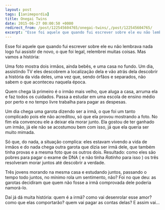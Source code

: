 ```yaml
---
layout: post
tags: [1animepordia]
title: Onegai Twins
date: 2015-06-27 00:00:50 +0000
redirect_from: /post/122545604765/onegai-twins/,/post/122545604765/
excerpt: "Esse foi aquele que quando fui escrever sobre ele eu não lembrava nada logo fui assistir de novo, o que foi legal, relembrei muitas coisas. Mas vamos a história:"
---
```


Esse foi aquele que quando fui escrever sobre ele eu não lembrava nada
logo fui assistir de novo, o que foi legal, relembrei muitas coisas. Mas
vamos a história:

Uma foto mostra dois irmãos, ainda bebês, e uma casa no fundo. Um dia,
assistindo TV eles descobrem a localização dela e vão atrás dela
descobrir a história da vida deles, uma vez que, sendo órfãos e
separados, não sabem o que aconteceu naquela época.

Quem chega lá primeiro é o irmão mais velho, que aluga a casa, arruma
ela e faz todos os cuidados. Passa a estudar em uma escola de ensino
médio por perto e no tempo livre trabalha para pagar as despesas.

Um dia chega uma garota dizendo ser a irmã, o que foi um tanto
complicado pois ele não acreditou, só que ela provou mostrando a foto.
No fim ela convenceu ele a deixar ela morar junto. Ela gostou de ter
ganhado um irmão, já ele não se acostumou bem com isso, já que ela
queria ser muito mimada.

Só que, do nada, a situação complica: eles estavam vivendo a vida de
irmãos e do nada chega outra garota que dizia ser irmã dele, que também
tinha provas e a mesma foto que os outros dois. Resultado: como eles são
pobres para pagar o exame de DNA ( e não tinha *Ratinho* para isso ) os
três resolveram morar juntos até descobrir a verdade.

Três jovens morando na mesma casa e estudando juntos, passando o tempo
todo juntos, no mínimo rola um sentimento, não? Foi no que deu: as
garotas decidiram que quem não fosse a irmã comprovada dele poderia
namorá-lo.

Daí já dá muita história: quem é a irmã? como vai desenrolar esse amor?
como que elas comportarão? quem vai pagar as contas delas? E assim vai…


